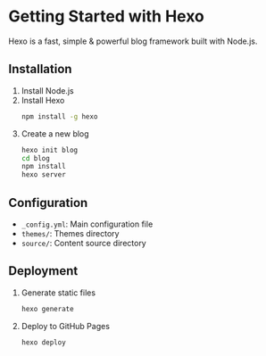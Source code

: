 # Getting Started with Hexo

Hexo is a fast, simple & powerful blog framework built with Node.js.

## Installation

1. Install Node.js
2. Install Hexo
   ```bash
   npm install -g hexo
   ```
3. Create a new blog
   ```bash
   hexo init blog
   cd blog
   npm install
   hexo server
   ```

## Configuration

- `_config.yml`: Main configuration file
- `themes/`: Themes directory
- `source/`: Content source directory

## Deployment

1. Generate static files
   ```bash
   hexo generate
   ```
2. Deploy to GitHub Pages
   ```bash
   hexo deploy
   ```